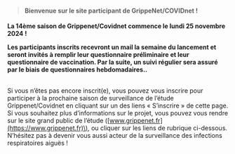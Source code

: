 
> #### **Bienvenue sur le site participant de GrippeNet/COVIDnet !**

**La 14ème saison de Grippenet/Covidnet commence le lundi 25 novembre 2024 !**

**Les participants inscrits recevront un mail la semaine du lancement et seront invités à remplir leur questionnaire préliminaire et leur questionnaire de vaccination. Par la suite, un suivi régulier sera assuré par le biais de questionnaires hebdomadaires..**
<br><br>

Si vous n’êtes pas encore inscrit(e), vous pouvez vous inscrire pour participer à la prochaine saison de surveillance de l’étude Grippenet/Covidnet en cliquant sur un des liens « S’inscrire » de cette page. Si vous souhaitez plus d’informations sur le projet, vous pouvez vous rendre sur le site grand public de l’étude \([www.grippenet.fr](https://www.grippenet.fr)\), ou cliquer sur les liens de rubrique ci-dessous. N’hésitez pas à devenir vous aussi acteur de la surveillance des infections respiratoires aiguës !